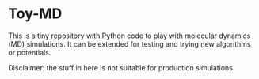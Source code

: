 # Toy-MD
This is a tiny repository with Python code to play with molecular
dynamics (MD) simulations. It can be extended for testing and
trying new algorithms or potentials. 

Disclaimer: the stuff in here is not suitable for production simulations.

